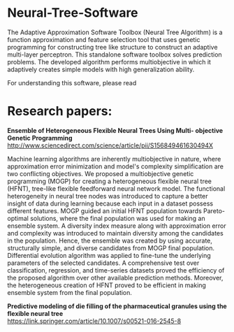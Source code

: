 # Neural-Tree-Software
The Adaptive Approximation Software Toolbox (Neural Tree Algorithm) is a function approximation and feature selection tool that uses genetic programming for constructing tree like structure to construct an adaptive multi-layer perceptron. This standalone software toolbox solves prediction problems. The developed algorithm performs multiobjective in which it adaptively creates simple models with high generalization ability. 

For understanding this software, please read

# Research papers:

<b> Ensemble of Heterogeneous Flexible Neural Trees Using Multi- objective Genetic Programming </b><br>
http://www.sciencedirect.com/science/article/pii/S156849461630494X

Machine learning algorithms are inherently multiobjective in nature, where approximation error minimization and model's complexity simplification are two conflicting objectives. We proposed a multiobjective genetic programming (MOGP) for creating a heterogeneous flexible neural tree (HFNT), tree-like flexible feedforward neural network model. The functional heterogeneity in neural tree nodes was introduced to capture a better insight of data during learning because each input in a dataset possess different features. MOGP guided an initial HFNT population towards Pareto-optimal solutions, where the final population was used for making an ensemble system. A diversity index measure along with approximation error and complexity was introduced to maintain diversity among the candidates in the population. Hence, the ensemble was created by using accurate, structurally simple, and diverse candidates from MOGP final population. Differential evolution algorithm was applied to fine-tune the underlying parameters of the selected candidates. A comprehensive test over classification, regression, and time-series datasets proved the efficiency of the proposed algorithm over other available prediction methods. Moreover, the heterogeneous creation of HFNT proved to be efficient in making ensemble system from the final population.



<b> Predictive modeling of die filling of the pharmaceutical granules using the flexible neural tree</b><br>
https://link.springer.com/article/10.1007/s00521-016-2545-8
